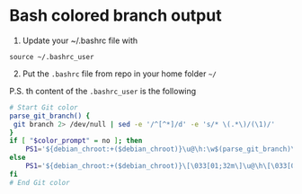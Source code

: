 # Bash colored branch output

1. Update your ~/.bashrc file with
```
source ~/.bashrc_user
```
2. Put the `.bashrc` file from repo in your home folder `~/`

P.S. th content of the `.bashrc_user` is the following
```bash
# Start Git color
parse_git_branch() {
 git branch 2> /dev/null | sed -e '/^[^*]/d' -e 's/* \(.*\)/(\1)/'
}
if [ "$color_prompt" = no ]; then
    PS1='${debian_chroot:+($debian_chroot)}\u@\h:\w$(parse_git_branch)\$ '
else
    PS1='${debian_chroot:+($debian_chroot)}\[\033[01;32m\]\u@\h\[\033[00m\]:\[\033[01;34m\]\w\[\033[01;31m\]$(parse_git_branch)\[\033[00m\]\$ '
fi
# End Git color
```
